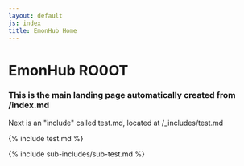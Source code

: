 ```yaml
---
layout: default
js: index
title: EmonHub Home
---
```


# EmonHub RO0OT

### This is the main landing page automatically created from /index.md
Next is an "include" called test.md, located at /_includes/test.md

{% include test.md %}


{% include sub-includes/sub-test.md %}
